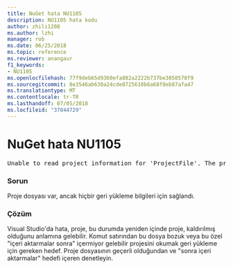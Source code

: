 ```yaml
---
title: NuGet hata NU1105
description: NU1105 hata kodu
author: zhili1208
ms.author: lzhi
manager: rob
ms.date: 06/25/2018
ms.topic: reference
ms.reviewer: anangaur
f1_keywords:
- NU1105
ms.openlocfilehash: 77f9deb65d9360efa882a2222b737be3058578f9
ms.sourcegitcommit: 8e3546ab630a24cde8725610b6a68f8eb87afa47
ms.translationtype: MT
ms.contentlocale: tr-TR
ms.lasthandoff: 07/05/2018
ms.locfileid: "37844729"
---
```

# <a name="nuget-error-nu1105"></a>NuGet hata NU1105

<pre>Unable to read project information for 'ProjectFile'. The project file may be invalid or missing targets required for restore.</pre>

### <a name="issue"></a>Sorun
Proje dosyası var, ancak hiçbir geri yükleme bilgileri için sağlandı.

### <a name="solution"></a>Çözüm
Visual Studio'da hata, proje, bu durumda yeniden içinde proje, kaldırılmış olduğunu anlamına gelebilir. Komut satırından bu dosya bozuk veya bu özel "içeri aktarmalar sonra" içermiyor gelebilir projesini okumak geri yükleme için gereken hedef. Proje dosyasının geçerli olduğundan ve "sonra içeri aktarmalar" hedefi içeren denetleyin.